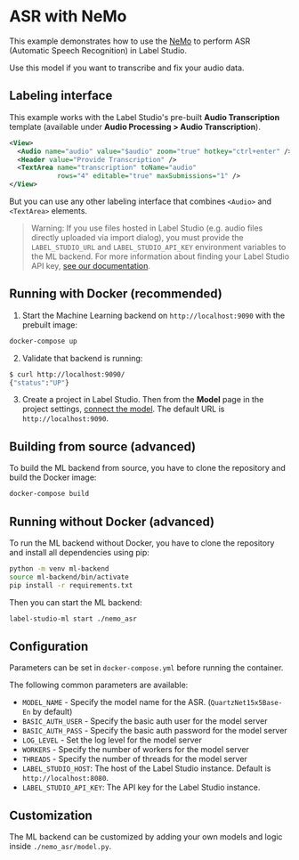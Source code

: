 <!--
---
title: Automatic Speech Recognition with NVidia NeMo
type: guide
tier: all
order: 60
hide_menu: true
hide_frontmatter_title: true
meta_title: Automatic Speech Recognition with NeMo
meta_description: Tutorial on how to use set up Nvidia NeMo to use for ASR tasks in Label Studio
categories:
    - Audio/Speech Processing
    - Automatic Speech Recognition
    - NeMo
    - NVidia
image: "/tutorials/nvidia.png"
---
-->

# ASR with NeMo

This example demonstrates how to use the [NeMo](https://github.com/NVIDIA/NeMo/blob/main/nemo/collections/asr/README.md) to perform ASR (Automatic Speech Recognition) in Label Studio.

Use this model if you want to transcribe and fix your audio data.

## Labeling interface

This example works with the Label Studio's pre-built **Audio Transcription** template (available under **Audio Processing > Audio Transcription**).  

```xml
<View>
  <Audio name="audio" value="$audio" zoom="true" hotkey="ctrl+enter" />
  <Header value="Provide Transcription" />
  <TextArea name="transcription" toName="audio"
            rows="4" editable="true" maxSubmissions="1" />
</View>
```

But you can use any other labeling interface that combines `<Audio>` and `<TextArea>` elements.

> Warning: If you use files hosted in Label Studio (e.g. audio files directly uploaded via import dialog), you must provide the `LABEL_STUDIO_URL` and `LABEL_STUDIO_API_KEY` environment variables to the ML backend. For more information about finding your Label Studio API key, [see our documentation](https://labelstud.io/guide/user_account#Access-token).

## Running with Docker (recommended)

1. Start the Machine Learning backend on `http://localhost:9090` with the prebuilt image:

```bash
docker-compose up
```

2. Validate that backend is running:

```bash
$ curl http://localhost:9090/
{"status":"UP"}
```

3. Create a project in Label Studio. Then from the **Model** page in the project settings, [connect the model](https://labelstud.io/guide/ml#Connect-the-model-to-Label-Studio). The default URL is `http://localhost:9090`.


## Building from source (advanced)

To build the ML backend from source, you have to clone the repository and build the Docker image:

```bash
docker-compose build
```

## Running without Docker (advanced)

To run the ML backend without Docker, you have to clone the repository and install all dependencies using pip:

```bash
python -m venv ml-backend
source ml-backend/bin/activate
pip install -r requirements.txt
```

Then you can start the ML backend:

```bash
label-studio-ml start ./nemo_asr
```

## Configuration

Parameters can be set in `docker-compose.yml` before running the container.


The following common parameters are available:
- `MODEL_NAME` - Specify the model name for the ASR. (`QuartzNet15x5Base-En` by default)
- `BASIC_AUTH_USER` - Specify the basic auth user for the model server
- `BASIC_AUTH_PASS` - Specify the basic auth password for the model server
- `LOG_LEVEL` - Set the log level for the model server
- `WORKERS` - Specify the number of workers for the model server
- `THREADS` - Specify the number of threads for the model server
- `LABEL_STUDIO_HOST`: The host of the Label Studio instance. Default is `http://localhost:8080`.
- `LABEL_STUDIO_API_KEY`: The API key for the Label Studio instance.

## Customization

The ML backend can be customized by adding your own models and logic inside `./nemo_asr/model.py`. 